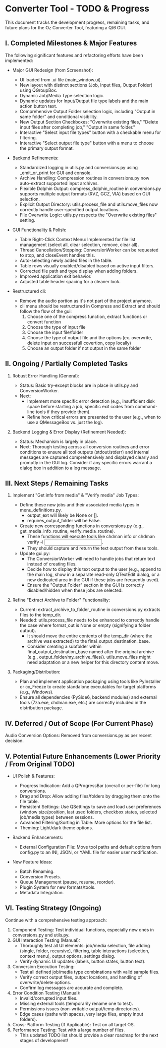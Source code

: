 # Converter Tool - TODO & Progress
This document tracks the development progress, remaining tasks, and future plans for the Oz Converter Tool, featuring a Qt6 GUI.

## I. Completed Milestones & Major Features
The following significant features and refactoring efforts have been implemented:

+ Major GUI Redesign (from Screenshot):
    + UI loaded from .ui file (main_window.ui).
    + New layout with distinct sections (Job, Input files, Output Folder) using QGroupBox.
    * Dynamic Job/Media Type selection logic.
    + Dynamic updates for Input/Output file type labels and the main action button text.
    + Comprehensive Output Folder selection logic, including "Output in same folder" and conditional visibility.
    + New Output Section Checkboxes: "Overwrite existing files," "Delete input files after completing job," "Output in same folder."
    + Interactive "Select input file types" button with a checkable menu for filtering.
    + Interactive "Select output file type" button with a menu to choose the primary output format.

+ Backend Refinements:
    + Standardized logging in utils.py and conversions.py using _emit_or_print for GUI and console.
    + Archive Handling: Compression routines in conversions.py now auto-extract supported input archives.
    + Flexible Dolphin Output: compress_dolphin_routine in conversions.py supports multiple output formats (RVZ, GCZ, VIA) based on GUI selection.
    + Explicit Output Directory: utils.process_file and utils.move_files now correctly handle user-specified output locations.
    + File Overwrite Logic: utils.py respects the "Overwrite existing files" setting.

+ GUI Functionality & Polish:
    + Table Right-Click Context Menu: Implemented for file list management (select all, clear selection, remove, clear all).
    + Thread Cancellation/Stopping: ConversionWorker can be requested to stop, and closeEvent handles this.
    + Auto-selecting newly added files in the table.
    + Table rows visually enabled/disabled based on active input filters.
    + Corrected file path and type display when adding folders.
    + Improved application exit behavior.
    + Adjusted table header spacing for a cleaner look.

+ Restructured cli:
    + Remove the audio portion as it's not part of the project anymore.
    + cli menu should be restructured in Compress and Extract and should follow the flow of the gui:
        1. Choose one of the compress function, extract functions or convert function
        2. Choose the type of input file
        3. Choose the input file/folder
        4. Choose the type of output file and the options (ex. overwrite, delete input on successfull covertion, copy locally)
        5. Choose an output folder if not output in the same folder

## II. Ongoing / Partially Completed Tasks
1. Robust Error Handling (General):
    + Status: Basic try-except blocks are in place in utils.py and ConversionWorker.
    + Next:
        + Implement more specific error detection (e.g., insufficient disk space before starting a job, specific exit codes from command-line tools if they provide them).
        + Refine how critical errors are presented to the user (e.g., when to use a QMessageBox vs. just the log).

2. Backend Logging & Error Display (Refinement Needed):
    + Status: Mechanism is largely in place.
    + Next: Thorough testing across all conversion routines and error conditions to ensure all tool outputs (stdout/stderr) and internal messages are captured comprehensively and displayed clearly and promptly in the GUI log. Consider if any specific errors warrant a dialog box in addition to a log message.

## III. Next Steps / Remaining Tasks
1. Implement "Get info from media" & "Verify media" Job Types:
    + Define these new jobs and their associated media types in menu_definitions.py.
        + output_ext will likely be None or [].
        + requires_output_folder will be False.
    + Create new corresponding functions in conversions.py (e.g., get_media_info_routine, verify_media_routine).
        + These functions will execute tools like chdman info or chdman verify -i <input>.
        + They should capture and return the text output from these tools.
    + Update gui.py:
        + The ConversionWorker will need to handle jobs that return text instead of creating files.
        + Decide how to display this text output to the user (e.g., append to the main log, show in a separate read-only QTextEdit dialog, or a new dedicated area in the GUI if these jobs are frequently used).
        + Ensure the "Output Folder" section in the GUI is correctly disabled/hidden when these jobs are selected.

2. Refine "Extract Archive to Folder" Functionality:
    + Current: extract_archive_to_folder_routine in conversions.py extracts files to the temp_dir.
    + Needed: utils.process_file needs to be enhanced to correctly handle the case where format_out is None or empty (signifying a folder output).
        + It should move the entire contents of the temp_dir (where the archive was extracted) to the final_output_destination_base.
        + Consider creating a subfolder within final_output_destination_base named after the original archive (e.g., output_folder/my_archive_files/). utils.move_files might need adaptation or a new helper for this directory content move.

3. Packaging/Distribution:
    + Plan and implement application packaging using tools like PyInstaller or cx_Freeze to create standalone executables for target platforms (e.g., Windows).
    + Ensure all dependencies (PySide6, backend modules) and external tools (7za.exe, chdman.exe, etc.) are correctly included in the distribution package.

## IV. Deferred / Out of Scope (For Current Phase)
Audio Conversion Options: Removed from conversions.py as per recent decision.

## V. Potential Future Enhancements (Lower Priority / From Original TODO)
+ UI Polish & Features:
    + Progress Indication: Add a QProgressBar (overall or per-file) for long conversions.
    + Drag and Drop: Allow adding files/folders by dragging them onto the file table.
    + Persistent Settings: Use QSettings to save and load user preferences (window size/position, last used folders, checkbox states, selected job/media types) between sessions.
    + Advanced Filtering/Sorting in Table: More options for the file list.
    + Theming: Light/dark theme options.

+ Backend Enhancements:
    + External Configuration File: Move tool paths and default options from config.py to an INI, JSON, or YAML file for easier user modification.

+ New Feature Ideas:
    + Batch Renaming.
    + Conversion Presets.
    + Queue Management (pause, resume, reorder).
    + Plugin System for new formats/tools.
    + Metadata Integration.

## VI. Testing Strategy (Ongoing)
Continue with a comprehensive testing approach:
1. Component Testing: Test individual functions, especially new ones in conversions.py and utils.py.
2. GUI Interaction Testing (Manual):
    + Thoroughly test all UI elements: job/media selection, file adding (single, folder, recursive), filtering, table interactions (selection, context menu), output options, settings dialog.
    + Verify dynamic UI updates (labels, button states, button text).
3. Conversion Execution Testing:
    + Test all defined job/media type combinations with valid sample files.
    + Verify correct output files, output locations, and handling of overwrite/delete options.
    + Confirm log messages are accurate and complete.
4. Error Condition Testing (Manual):
    + Invalid/corrupted input files.
    + Missing external tools (temporarily rename one to test).
    + Permissions issues (non-writable output/temp directories).
    + Edge cases (paths with spaces, very large files, empty input folders).
5. Cross-Platform Testing (If Applicable): Test on all target OS.
6. Performance Testing: Test with a large number of files.
    + This updated TODO list should provide a clear roadmap for the next stages of development!